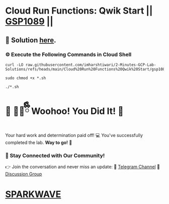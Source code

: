 # Cloud Run Functions: Qwik Start || [GSP1089](https://www.cloudskillsboost.google/focuses/49757?parent=catalog) ||

## 🔑 Solution [here](https://youtu.be/JBPfiVpcqIU).

### ⚙️ Execute the Following Commands in Cloud Shell

```
curl -LO raw.githubusercontent.com/imharshtiwari/2-Minutes-GCP-Lab-Solutions/refs/heads/main/Cloud%20Run%20Functions%20Qwik%20Start/gsp1089.sh

sudo chmod +x *.sh

./*.sh
```

# 🎉 🐻‍❄️ྀིྀི Woohoo! You Did It! 🎉

Your hard work and determination paid off! 💻
You've successfully completed the lab. **Way to go!** 🚀

### 💬 Stay Connected with Our Community!
👉 Join the conversation and never miss an update:
📢 [Telegram Channel](https://t.me/sparkwave.01)
👥 [Discussion Group](https://t.me/sparkwave.01chats)

# [SPARKWAVE](https://www.youtube.com/@sparkwave.01)
